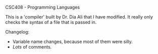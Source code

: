 CSC408 - Programming Languages

This is a 'compiler' built by Dr. Dia Ali that I have modified.
It really only checks the syntax of a file that is passed in.

Changelog:
- Variable name changes, because most of them were silly.
- *Lots* of comments.
